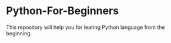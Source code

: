 # Python-For-Beginners
This repository will help you for learing Python language from the beginning. 

